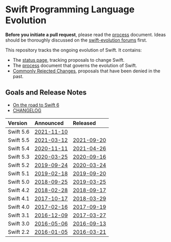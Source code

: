 # Swift Programming Language Evolution

**Before you initiate a pull request**, please read the [process](process.md) document.
Ideas should be thoroughly discussed on the [swift-evolution forums](https://swift.org/community/#swift-evolution) first.

This repository tracks the ongoing evolution of Swift. It contains:

* The [status page](https://apple.github.io/swift-evolution/), tracking proposals to change Swift.
* The [process](process.md) document that governs the evolution of Swift.
* [Commonly Rejected Changes](commonly_proposed.md), proposals that have been denied in the past.

## Goals and Release Notes

* [On the road to Swift 6](https://forums.swift.org/t/on-the-road-to-swift-6/32862)
* [CHANGELOG](https://github.com/apple/swift/blob/main/CHANGELOG.md)

| Version   | Announced                                                                | Released                                                 |
| :-------- | :----------------------------------------------------------------------- | :------------------------------------------------------- |
| Swift 5.6 | [2021-11-10](https://forums.swift.org/t/swift-5-6-release-process/53412) |
| Swift 5.5 | [2021-03-12](https://forums.swift.org/t/swift-5-5-release-process/45644) | [2021-09-20](https://swift.org/blog/swift-5-5-released/) |
| Swift 5.4 | [2020-11-11](https://forums.swift.org/t/swift-5-4-release-process/41936) | [2021-04-26](https://swift.org/blog/swift-5-4-released/) |
| Swift 5.3 | [2020-03-25](https://swift.org/blog/5-3-release-process/)                | [2020-09-16](https://swift.org/blog/swift-5-3-released/) |
| Swift 5.2 | [2019-09-24](https://swift.org/blog/5-2-release-process/)                | [2020-03-24](https://swift.org/blog/swift-5-2-released/) |
| Swift 5.1 | [2019-02-18](https://swift.org/blog/5-1-release-process/)                | [2019-09-20](https://swift.org/blog/swift-5-1-released/) |
| Swift 5.0 | [2018-09-25](https://swift.org/blog/5-0-release-process/)                | [2019-03-25](https://swift.org/blog/swift-5-released/)   |
| Swift 4.2 | [2018-02-28](https://swift.org/blog/4-2-release-process/)                | [2018-09-17](https://swift.org/blog/swift-4-2-released/) |
| Swift 4.1 | [2017-10-17](https://swift.org/blog/swift-4-1-release-process/)          | [2018-03-29](https://swift.org/blog/swift-4-1-released/) |
| Swift 4.0 | [2017-02-16](https://swift.org/blog/swift-4-0-release-process/)          | [2017-09-19](https://swift.org/blog/swift-4-0-released/) |
| Swift 3.1 | [2016-12-09](https://swift.org/blog/swift-3-1-release-process/)          | [2017-03-27](https://swift.org/blog/swift-3-1-released/) |
| Swift 3.0 | [2016-05-06](https://swift.org/blog/swift-3-0-release-process/)          | [2016-09-13](https://swift.org/blog/swift-3-0-released/) |
| Swift 2.2 | [2016-01-05](https://swift.org/blog/swift-2-2-release-process/)          | [2016-03-21](https://swift.org/blog/swift-2-2-released/) |
